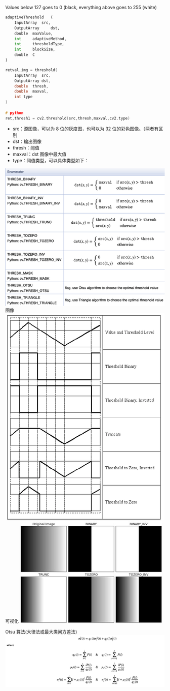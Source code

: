 Values below 127 goes to 0 (black, everything above goes to 255 (white)

```python
adaptiveThreshold	(
	InputArray 	src,
	OutputArray 	dst,
	double 	maxValue,
	int 	adaptiveMethod,
	int 	thresholdType,
	int 	blockSize,
	double 	C 
)
```

```cpp
retval,img = threshold(
	InputArray 	src,
	OutputArray dst,
	double 	thresh,
	double 	maxval,
	int type 
)

# python
ret,thresh1 = cv2.threshold(src,thresh,maxval,cv2.type)
```

* src：源图像，可以为 8 位的灰度图，也可以为 32 位的彩色图像。（两者有区别
* dst：输出图像
* thresh：阈值
* maxval：dst 图像中最大值
* type：阈值类型，可以具体类型如下：

![](assets/Pasted%20image%2020201106232302.png)
图像
![](assets/threshold.png)
可视化
![](assets/threshold.jpg)

Otsu 算法(大律法或最大类间方差法)
![](assets/Pasted%20image%2020201106232102.png)
